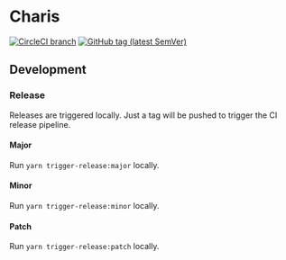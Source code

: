 # Charis

[![CircleCI branch](https://img.shields.io/circleci/project/github/leftshiftone/charis/master.svg?style=flat-square)](https://circleci.com/gh/leftshiftone/charis)
[![GitHub tag (latest SemVer)](https://img.shields.io/github/tag/leftshiftone/charis.svg?style=flat-square)](https://github.com/leftshiftone/charis/tags)

## Development

### Release
Releases are triggered locally. Just a tag will be pushed to trigger the CI release pipeline.

#### Major
Run `yarn trigger-release:major` locally.

#### Minor
Run `yarn trigger-release:minor` locally.

#### Patch
Run `yarn trigger-release:patch` locally.

